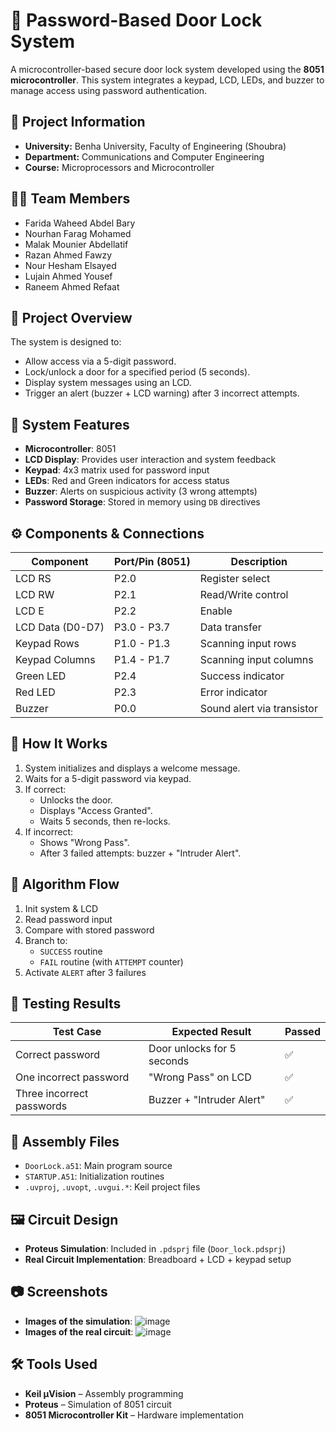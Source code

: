 # 🔐 Password-Based Door Lock System

A microcontroller-based secure door lock system developed using the **8051 microcontroller**. This system integrates a keypad, LCD, LEDs, and buzzer to manage access using password authentication.

## 🏫 Project Information

- **University:** Benha University, Faculty of Engineering (Shoubra)
- **Department:** Communications and Computer Engineering
- **Course:** Microprocessors and Microcontroller

## 👩‍💻 Team Members

- Farida Waheed Abdel Bary 
- Nourhan Farag Mohamed 
- Malak Mounier Abdellatif 
- Razan Ahmed Fawzy 
- Nour Hesham Elsayed 
- Lujain Ahmed Yousef 
- Raneem Ahmed Refaat 

## 📌 Project Overview

The system is designed to:
- Allow access via a 5-digit password.
- Lock/unlock a door for a specified period (5 seconds).
- Display system messages using an LCD.
- Trigger an alert (buzzer + LCD warning) after 3 incorrect attempts.

## 🧠 System Features

- **Microcontroller**: 8051
- **LCD Display**: Provides user interaction and system feedback
- **Keypad**: 4x3 matrix used for password input
- **LEDs**: Red and Green indicators for access status
- **Buzzer**: Alerts on suspicious activity (3 wrong attempts)
- **Password Storage**: Stored in memory using `DB` directives

## ⚙️ Components & Connections

| Component      | Port/Pin (8051) | Description                     |
|----------------|-----------------|---------------------------------|
| LCD RS         | P2.0            | Register select                 |
| LCD RW         | P2.1            | Read/Write control              |
| LCD E          | P2.2            | Enable                          |
| LCD Data (D0-D7)| P3.0 - P3.7    | Data transfer                   |
| Keypad Rows    | P1.0 - P1.3     | Scanning input rows             |
| Keypad Columns | P1.4 - P1.7     | Scanning input columns          |
| Green LED      | P2.4            | Success indicator               |
| Red LED        | P2.3            | Error indicator                 |
| Buzzer         | P0.0            | Sound alert via transistor      |

## 🧾 How It Works

1. System initializes and displays a welcome message.
2. Waits for a 5-digit password via keypad.
3. If correct:
   - Unlocks the door.
   - Displays "Access Granted".
   - Waits 5 seconds, then re-locks.
4. If incorrect:
   - Shows "Wrong Pass".
   - After 3 failed attempts: buzzer + "Intruder Alert".

## 📐 Algorithm Flow

1. Init system & LCD
2. Read password input
3. Compare with stored password
4. Branch to:
   - `SUCCESS` routine
   - `FAIL` routine (with `ATTEMPT` counter)
5. Activate `ALERT` after 3 failures

## 🧪 Testing Results

| Test Case                         | Expected Result                  | Passed |
|----------------------------------|----------------------------------|--------|
| Correct password                 | Door unlocks for 5 seconds       | ✅     |
| One incorrect password           | "Wrong Pass" on LCD              | ✅     |
| Three incorrect passwords        | Buzzer + "Intruder Alert"        | ✅     |

## 💾 Assembly Files

- `DoorLock.a51`: Main program source
- `STARTUP.A51`: Initialization routines
- `.uvproj`, `.uvopt`, `.uvgui.*`: Keil project files

## 🖼 Circuit Design

- **Proteus Simulation**: Included in `.pdsprj` file (`Door_lock.pdsprj`)
- **Real Circuit Implementation**: Breadboard + LCD + keypad setup

## 📷 Screenshots

- **Images of the simulation**:
![image](https://github.com/user-attachments/assets/4bf72fa7-c3b2-45bc-91d1-6f0ede90e1c3)
- **Images of the real circuit**:
![image](https://github.com/user-attachments/assets/1c5f6558-cfab-4c4c-a1e5-f9dca3a5803a)
## 🛠 Tools Used

- **Keil µVision** – Assembly programming
- **Proteus** – Simulation of 8051 circuit
- **8051 Microcontroller Kit** – Hardware implementation



